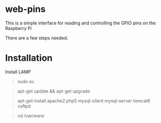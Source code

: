 web-pins
========

This is a simple interface for reading and controlling the GPIO pins on the Raspberry Pi

There are a few steps needed.

Installation
============

Install LAMP

>sudo su

>apt-get update && apt-get upgrade

>apt-get install apache2 php5 mysql-client mysql-server tomcat6 vsftpd

>cd /var/www

